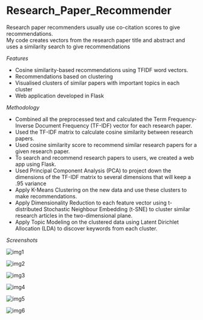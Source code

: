 # Research_Paper_Recommender

Research paper recommenders usually use co-citation scores to give recommendations. <br>
My code creates vectors from the research paper title and abstract and uses a similarity search to give recommendations

*Features*

* Cosine similarity-based recommendations using TFIDF word vectors.
* Recommendations based on clustering
* Visualised clusters of similar papers with important topics in each cluster
* Web application developed in Flask

*Methodology*

* Combined all the preprocessed text and calculated the Term Frequency-Inverse Document Frequency (TF-IDF) vector for each research paper.
* Used the TF-IDF matrix to calculate cosine similarity between research papers.
* Used cosine similarity score to recommend similar research papers for a given research paper.
* To search and recommend research papers to users, we created a web app using Flask.
* Used Principal Component Analysis (PCA) to project down the dimensions of the TF-IDF matrix to several dimensions that will keep a .95 variance
* Apply K-Means Clustering on the new data and use these clusters to make recommendations.
* Apply Dimensionality Reduction to each feature vector using t-distributed Stochastic Neighbour Embedding (t-SNE) to cluster similar research articles in the two-dimensional plane.
* Apply Topic Modeling on the clustered data using Latent Dirichlet Allocation (LDA) to discover keywords from each cluster.

*Screenshots*

![img1](https://github.com/HarikeshPratapSingh/Research_Paper_Recommender/assets/71792788/8c26bffc-6023-4b3b-b198-9ec9080869c9)

![img2](https://github.com/HarikeshPratapSingh/Research_Paper_Recommender/assets/71792788/e08a2b59-b3ed-46e2-8844-07e287afbf18)

![img3](https://github.com/HarikeshPratapSingh/Research_Paper_Recommender/assets/71792788/7caabfdb-1b33-471a-a33f-f60b409aa91b)

![img4](https://github.com/HarikeshPratapSingh/Research_Paper_Recommender/assets/71792788/8ad81aed-63f8-4486-8baf-cbb0c2cf5726)

![img5](https://github.com/HarikeshPratapSingh/Research_Paper_Recommender/assets/71792788/6c6130bc-0769-49d6-a7cf-07a009044228)

![img6](https://github.com/HarikeshPratapSingh/Research_Paper_Recommender/assets/71792788/ff148eed-5b06-4ae4-946b-adcf651a5dbb)
